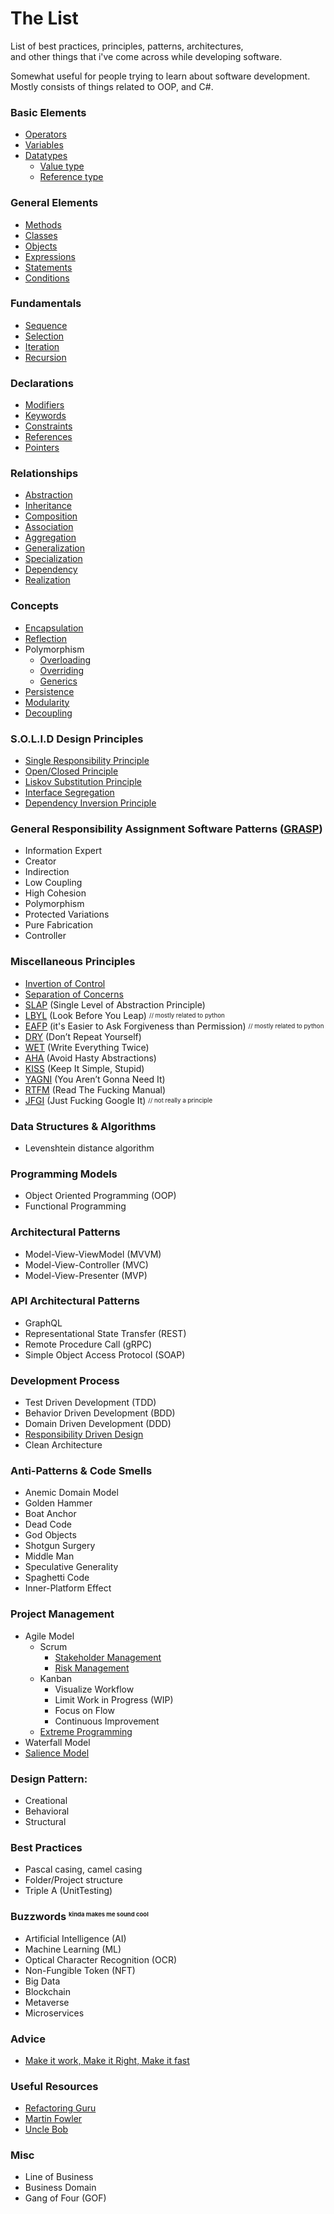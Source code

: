 # The List
List of best practices, principles, patterns, architectures,\
and other things that i've come across while developing software.

Somewhat useful for people trying to learn about software development.\
Mostly consists of things related to OOP, and C#.

### Basic Elements
 - [Operators](https://www.tutorialspoint.com/computer_programming/computer_programming_operators.htm)
 - [Variables](https://www.tutorialspoint.com/computer_programming/computer_programming_variables.htm)
 - [Datatypes](https://www.tutorialspoint.com/computer_programming/computer_programming_data_types.htm)
    - [Value type](https://docs.microsoft.com/en-us/dotnet/csharp/language-reference/builtin-types/value-types)
    - [Reference type](https://docs.microsoft.com/en-us/dotnet/csharp/language-reference/keywords/reference-types)

### General Elements
 - [Methods](https://docs.microsoft.com/en-us/dotnet/csharp/programming-guide/classes-and-structs/methods)
 - [Classes](https://docs.microsoft.com/en-us/dotnet/csharp/fundamentals/types/classes)
 - [Objects](https://docs.microsoft.com/en-us/dotnet/csharp/fundamentals/object-oriented/objects)
 - [Expressions](https://exceptionnotfound.net/csharp-in-simple-terms-18-expressions-lambdas-and-delegates/)
 - [Statements](https://docs.microsoft.com/en-us/dotnet/csharp/programming-guide/statements-expressions-operators/statements)
 - [Conditions](https://www.w3schools.com/CS/cs_conditions.php)

### Fundamentals
 - [Sequence](https://www.bbc.co.uk/bitesize/guides/znh6pbk/revision/2)
 - [Selection](https://www.bbc.co.uk/bitesize/guides/zh66pbk/revision/3)
 - [Iteration](https://www.bbc.co.uk/bitesize/guides/z3khpv4/revision/1)
 - [Recursion](https://www.bbc.co.uk/bitesize/guides/z9hykqt/revision/1)

### Declarations
 - [Modifiers](https://docs.microsoft.com/en-us/dotnet/csharp/programming-guide/classes-and-structs/access-modifiers)
 - [Keywords](https://docs.microsoft.com/en-us/dotnet/csharp/language-reference/keywords/)
 - [Constraints](https://docs.microsoft.com/en-us/dotnet/csharp/programming-guide/generics/constraints-on-type-parameters)
 - [References](https://stackoverflow.com/questions/40686776/what-exactly-is-a-reference-in-c-sharp)
 - [Pointers](https://www.c-sharpcorner.com/article/pointers-in-C-Sharp/)

### Relationships
 - [Abstraction](https://www.uml-diagrams.org/abstraction.html)
 - [Inheritance](https://stackify.com/oop-concept-inheritance/)
 - [Composition](https://www.uml-diagrams.org/composition.html)
 - [Association](https://www.uml-diagrams.org/association.html)
 - [Aggregation](https://www.uml-diagrams.org/aggregation.html)
 - [Generalization](https://www.uml-diagrams.org/generalization.html)
 - [Specialization](https://www.indeed.com/career-advice/career-development/generalization-vs-specialization)
 - [Dependency](https://www.uml-diagrams.org/dependency.html)
 - [Realization](https://www.uml-diagrams.org/realization.html)

### Concepts
 - [Encapsulation](https://www.tutorialspoint.com/csharp/csharp_encapsulation.htm)
 - [Reflection](https://docs.microsoft.com/en-us/dotnet/csharp/programming-guide/concepts/reflection)
 - Polymorphism
    - [Overloading](https://docs.microsoft.com/en-us/dotnet/standard/design-guidelines/member-overloading)
    - [Overriding](https://docs.microsoft.com/en-us/dotnet/csharp/programming-guide/classes-and-structs/knowing-when-to-use-override-and-new-keywords)
    - [Generics](https://docs.microsoft.com/en-us/dotnet/csharp/fundamentals/types/generics)
 - [Persistence](https://en.m.wikipedia.org/wiki/Persistence_(computer_science))
 - [Modularity](https://codewithmukesh.com/blog/modular-architecture-in-aspnet-core/)
 - [Decoupling](https://intellitect.com/blog/decoupling-csharp-testable/)

### S.O.L.I.D Design Principles
 - [Single Responsibility Principle](https://dev.to/tamerlang/understanding-solid-principles-single-responsibility-principle-523j)
 - [Open/Closed Principle](https://dev.to/tamerlang/understanding-solid-principles-open-closed-principle-5e25)
 - [Liskov Substitution Principle](https://dev.to/tamerlang/understanding-solid-principles-liskov-substitution-principle-46an)
 - [Interface Segregation](https://dev.to/tamerlang/understanding-solid-principles-interface-separation-32ck)
 - [Dependency Inversion Principle](https://dev.to/tamerlang/understanding-solid-principles-dependency-inversion-1b0f)

### General Responsibility Assignment Software Patterns ([GRASP](http://www.kamilgrzybek.com/design/grasp-explained/))
 - Information Expert
 - Creator
 - Indirection
 - Low Coupling
 - High Cohesion
 - Polymorphism
 - Protected Variations
 - Pure Fabrication
 - Controller

### Miscellaneous Principles
 - [Invertion of Control](https://en.m.wikipedia.org/wiki/Inversion_of_control)
 - [Separation of Concerns](https://en.m.wikipedia.org/wiki/Separation_of_concerns)
 - [SLAP](https://dzone.com/articles/slap-your-methods-and-dont-make-me-think) (Single Level of Abstraction Principle)
 - [LBYL](https://realpython.com/python-lbyl-vs-eafp/) (Look Before You Leap) <sub><sup>// mostly related to python</sup></sub>
 - [EAFP](https://realpython.com/python-lbyl-vs-eafp/) (it's Easier to Ask Forgiveness than Permission) <sub><sup>// mostly related to python</sup></sub>
 - [DRY](https://thevaluable.dev/dry-principle-cost-benefit-example/) (Don’t Repeat Yourself)
 - [WET](https://betterprogramming.pub/when-dry-doesnt-work-go-wet-6befda0444bf) (Write Everything Twice)
 - [AHA](https://kentcdodds.com/blog/aha-programming) (Avoid Hasty Abstractions)
 - [KISS](https://www.freecodecamp.org/news/keep-it-simple-stupid-how-to-use-the-kiss-principle-in-design/) (Keep It Simple, Stupid)
 - [YAGNI](https://martinfowler.com/bliki/Yagni.html) (You Aren’t Gonna Need It)
 - [RTFM](https://www.computerhope.com/jargon/r/rtfm.htm) (Read The Fucking Manual) 
 - [JFGI](https://www.urbandictionary.com/define.php?term=jfgi) (Just Fucking Google It) <sub><sup>// not really a principle</sup></sub>

### Data Structures & Algorithms
 - Levenshtein distance algorithm 

### Programming Models
 - Object Oriented Programming (OOP)
 - Functional Programming
 
### Architectural Patterns
 - Model-View-ViewModel (MVVM)
 - Model-View-Controller (MVC)
 - Model-View-Presenter (MVP)

### API Architectural Patterns
 - GraphQL
 - Representational State Transfer (REST)
 - Remote Procedure Call (gRPC)
 - Simple Object Access Protocol (SOAP)

### Development Process
 - Test Driven Development (TDD)
 - Behavior Driven Development (BDD)
 - Domain Driven Development (DDD)
 - [Responsibility Driven Design](https://www.wirfs-brock.com/PDFs/A_Brief-Tour-of-RDD.pdf) 
 - Clean Architecture

### Anti-Patterns & Code Smells
 - Anemic Domain Model
 - Golden Hammer
 - Boat Anchor
 - Dead Code
 - God Objects
 - Shotgun Surgery
 - Middle Man
 - Speculative Generality
 - Spaghetti Code
 - Inner-Platform Effect

### Project Management
 - Agile Model
   - Scrum
     - [Stakeholder Management](https://www.scrum.org/resources/blog/10-tips-product-owners-stakeholder-management)
     - [Risk Management](https://www.scrum.org/resources/blog/managing-risk-scrum)
   - Kanban
     - Visualize Workflow 
     - Limit Work in Progress (WIP) 
     - Focus on Flow
     - Continuous Improvement
   - [Extreme Programming](https://www.agilealliance.org/glossary/xp/)
 - Waterfall Model
 - [Salience Model](https://pmstudycircle.com/salience-model-to-analyze-project-stakeholders/)

### Design Pattern:
 - Creational
 - Behavioral
 - Structural 

### Best Practices
 - Pascal casing, camel casing
 - Folder/Project structure
 - Triple A (UnitTesting)

### Buzzwords <sub><sup><sup>kinda makes me sound cool</sup></sup></sub>
 - Artificial Intelligence (AI)
 - Machine Learning (ML)
 - Optical Character Recognition (OCR)
 - Non-Fungible Token (NFT)
 - Big Data
 - Blockchain
 - Metaverse
 - Microservices

### Advice
 - [Make it work, Make it Right, Make it fast](https://betterprogramming.pub/the-principles-of-software-development-7415e7c5a156)

### Useful Resources
 - [Refactoring Guru](https://refactoring.guru/)
 - [Martin Fowler](https://martinfowler.com/)
 - [Uncle Bob](http://cleancoder.com/products)

### Misc
 - Line of Business
 - Business Domain
 - Gang of Four (GOF)

<!-- Written and Directed by ToxicK1dd - https://baek.pro/ -->
